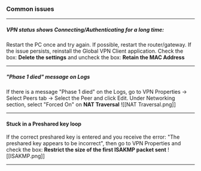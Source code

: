 ### Common issues
***
##### VPN status shows Connecting/Authenticating for a long time:
Restart the PC once and try again. If possible, restart the router/gateway.
If the issue persists, reinstall the Global VPN Client application. Check the box: **Delete the settings** and uncheck the box: **Retain the MAC Address**

***
##### "Phase 1 died" message on Logs
If there is a message "Phase 1 died" on the Logs, go to VPN Properties -> Select Peers tab -> Select the Peer and click Edit.
Under Networking section, select "Forced On" on **NAT Traversal**
![[NAT Traversal.png]]

***
#### Stuck in a Preshared key loop
If the correct preshared key is entered and you receive the error: "The preshared key appears to be incorrect", then go to VPN Properties and check the box: **Restrict the size of the first ISAKMP packet sent**
![[ISAKMP.png]]

***